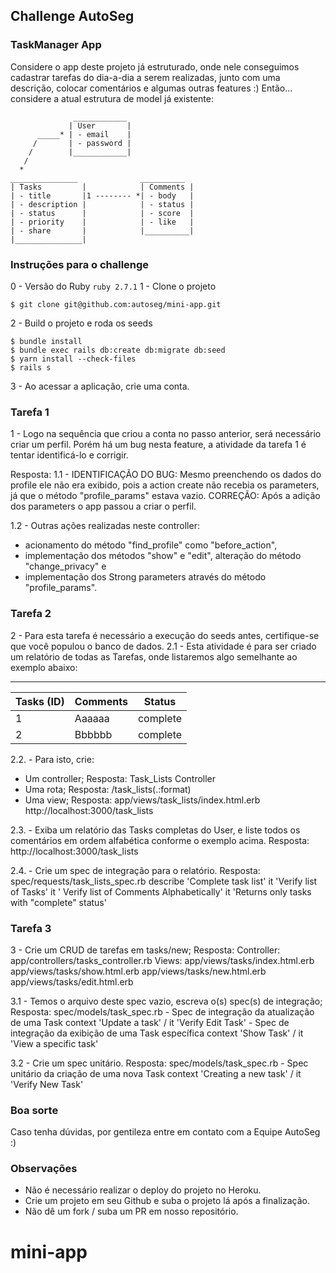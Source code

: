 ## Challenge AutoSeg


### TaskManager App
Considere o app deste projeto já estruturado, onde nele conseguimos cadastrar tarefas do dia-a-dia a serem realizadas, junto com uma descrição, colocar comentários e algumas outras features :)
  Então... considere a atual estrutura de model já existente:

  ```
                ____________
               | User       |
        _____* | - email    |
       /       | - password |
      /        |____________|
     /
    *
 _______________              __________
| Tasks         |            | Comments |
| - title       |1 -------- *| - body   |
| - description |            | - status |
| - status      |            | - score  |
| - priority    |            | - like   |
| - share       |            |__________|
|_______________|
```
### Instruções para o challenge
0 - Versão do Ruby
`ruby 2.7.1`
1 - Clone o projeto
```console
$ git clone git@github.com:autoseg/mini-app.git
```
2 - Build o projeto e roda os seeds
```console
$ bundle install
$ bundle exec rails db:create db:migrate db:seed
$ yarn install --check-files
$ rails s
```
3 - Ao acessar a aplicação, crie uma conta.
### Tarefa 1
1 - Logo na sequência que criou a conta no passo anterior, será necessário criar um perfil.
Porém há um bug nesta feature, a atividade da tarefa 1 é tentar identificá-lo e corrigir.

Resposta:
1.1 - IDENTIFICAÇÃO DO BUG: Mesmo preenchendo os dados do profile ele não era exibido, pois a action create não recebia os parameters,
já que o método "profile_params" estava vazio.
CORREÇÃO: Após a adição dos parameters o app passou a criar o perfil.

1.2 - Outras ações realizadas neste controller:
- acionamento do método "find_profile" como "before_action",
- implementação dos métodos "show" e "edit", alteração do método "change_privacy" e
- implementação dos Strong parameters através do método "profile_params".

### Tarefa 2
2 - Para esta tarefa é necessário a execução do seeds antes, certifique-se que você populou o banco de dados.
2.1 - Esta atividade é para ser criado um relatório de todas as Tarefas, onde listaremos algo semelhante ao exemplo abaixo:
___________________________________
| Tasks (ID) | Comments | Status   |
|------------|----------|----------|
| 1          | Aaaaaa   | complete |
| 2          | Bbbbbb   | complete |


2.2. - Para isto, crie:
 - Um controller;
  Resposta: Task_Lists Controller
 - Uma rota;
  Resposta: /task_lists(.:format)
 - Uma view;
  Resposta: app/views/task_lists/index.html.erb
            http://localhost:3000/task_lists

2.3. - Exiba um relatório das Tasks completas do User, e liste todos os comentários em ordem alfabética conforme o exemplo acima.
Resposta: http://localhost:3000/task_lists

2.4. - Crie um spec de integração para o relatório.
Resposta: spec/requests/task_lists_spec.rb
           describe 'Complete task list'
                it 'Verify list of Tasks'
                it ' Verify list of Comments Alphabetically'
                it 'Returns only tasks with "complete" status'

### Tarefa 3

3 - Crie um CRUD de tarefas em tasks/new;
  Resposta: Controller:   app/controllers/tasks_controller.rb
            Views:  app/views/tasks/index.html.erb
                    app/views/tasks/show.html.erb
                    app/views/tasks/new.html.erb
                    app/views/tasks/edit.html.erb

  3.1 - Temos o arquivo deste spec vazio, escreva o(s) spec(s) de integração;
    Resposta: spec/models/task_spec.rb
              - Spec de integração da atualização de uma Task
                      context 'Update a task' / it 'Verify Edit Task'
              - Spec de integração da exibição de uma Task específica
                      context 'Show Task' / it 'View a specific task'

  3.2 - Crie um spec unitário.
    Resposta: spec/models/task_spec.rb
              - Spec unitário da criação de uma nova Task
                      context 'Creating a new task' / it 'Verify New Task'


### Boa sorte

Caso tenha dúvidas, por gentileza entre em contato com a Equipe AutoSeg :)
### Observações
- Não é necessário realizar o deploy do projeto no Heroku.
- Crie um projeto em seu Github e suba o projeto lá após a finalização.
- Não dê um fork / suba um PR em nosso repositório.
# mini-app
